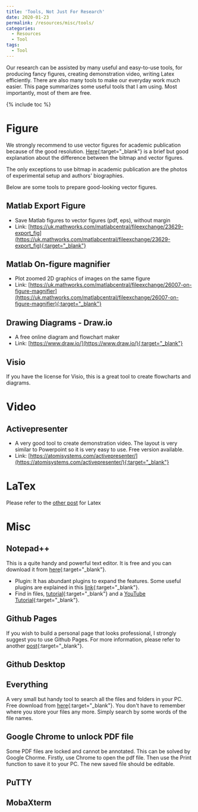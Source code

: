 ```yaml
---
title: 'Tools, Not Just For Research'
date: 2020-01-23
permalink: /resources/misc/tools/
categories:
  - Resources
  - Tool
tags:
  - Tool
---
```


Our research can be assisted by many useful and easy-to-use tools, for producing fancy figures, creating demonstration video, writing Latex efficiently. There are also many tools to make our everyday work much easier. 
This page summarizes some useful tools that I am using. Most importantly, most of them are free.

{% include toc %}

# Figure
We strongly recommend to use vector figures for academic publication because of the good resolution. [Here](https://etc.usf.edu/techease/win/images/what-is-the-difference-between-bitmap-and-vector-images/){:target="_blank"} is a brief but good explanation about the difference between the bitmap and vector figures.

The only exceptions to use bitmap in academic publication are the photos of experimental setup and authors' biographies. 

Below are some tools to prepare good-looking vector figures.

## Matlab Export Figure
* Save Matlab figures to vector figures (pdf, eps), without margin
* Link: [https://uk.mathworks.com/matlabcentral/fileexchange/23629-export_fig](https://uk.mathworks.com/matlabcentral/fileexchange/23629-export_fig){:target="_blank"}  

## Matlab On-figure magnifier
* Plot zoomed 2D graphics of images on the same figure
* Link: [https://uk.mathworks.com/matlabcentral/fileexchange/26007-on-figure-magnifier](https://uk.mathworks.com/matlabcentral/fileexchange/26007-on-figure-magnifier){:target="_blank"}  

## Drawing Diagrams - Draw.io
* A free online diagram and flowchart maker
* Link: [https://www.draw.io/](https://www.draw.io/){:target="_blank"}  

## Visio
If you have the license for Visio, this is a great tool to create flowcharts and diagrams.

# Video  

## Activepresenter
* A very good tool to create demonstration video. The layout is very similar to Powerpoint so it is very easy to use. Free version available.
* Link: [https://atomisystems.com/activepresenter/](https://atomisystems.com/activepresenter/){:target="_blank"}  
 

# LaTex
Please refer to the [other post](https://junqing-zhang.github.io/posts/2020/01/blog-post-latex/) for Latex



# Misc
## Notepad++
This is a quite handy and powerful text editor. It is free and you can download it from [here](https://notepad-plus-plus.org/downloads/){:target="_blank"}.

* Plugin: It has abundant plugins to expand the features. Some useful plugins are explained in this [link](https://medium.com/issuehunt/20-best-notepad-plugins-for-developers-183886939eab){:target="_blank"}.
* Find in files, [tutorial](https://www.templatemonster.com/help/how-to-use-the-find-in-files-feature-in-notepad.html){:target="_blank"} and a [YouTube Tutorial](https://www.youtube.com/watch?v=cTj4WOVjYhQ){:target="_blank"}.


## Github Pages
If you wish to build a personal page that looks professional, I strongly suggest you to use Github Pages. For more information, please refer to another [post](https://junqing-zhang.github.io/posts/2019/05/blog-post-building-a-website/){:target="_blank"}.


## Github Desktop

## Everything
A very small but handy tool to search all the files and folders in your PC. Free download from [here](https://www.voidtools.com/){:target="_blank"}. You don't have to remember where you store your files any more. Simply search by some words of the file names.

## Google Chrome to unlock PDF file
Some PDF files are locked and cannot be annotated. This can be solved by Google Chorme. Firstly, use Chrome to open the pdf file. Then use the Print function to save it to your PC. The new saved file should be editable.

## PuTTY

## MobaXterm